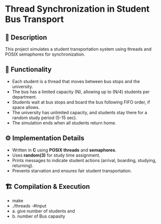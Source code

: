 # Thread Synchronization in Student Bus Transport 

## 📜 Description  
This project simulates a student transportation system using threads and POSIX semaphores for synchronization.  

## 🚌 Functionality  
- Each student is a thread that moves between bus stops and the university.  
- The bus has a limited capacity (N), allowing up to (N/4) students per department.  
- Students wait at bus stops and board the bus following FIFO order, if space allows.  
- The university has unlimited capacity, and students stay there for a random study period (5-15 sec).  
- The simulation ends when all students return home.  

## ⚙️ Implementation Details  
- Written in **C** using **POSIX threads** and **semaphores**.  
- Uses **random(3)** for study time assignment.   
- Prints messages to indicate student actions (arrival, boarding, studying, returning).  
- Prevents starvation and ensures fair student transportation.  

## 🏗️ Compilation & Execution  
  - make
  - ./threads
-#Input
  - a. give number of students and 
  - b. number of Bus capasity 
